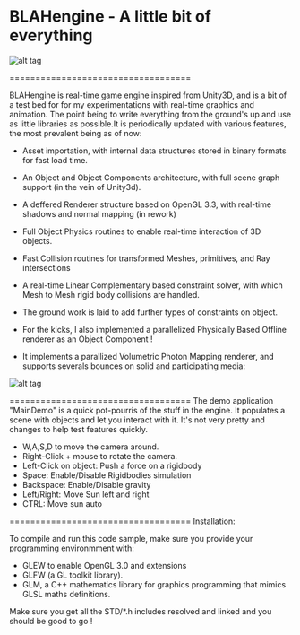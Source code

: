 BLAHengine - A little bit of everything
===================================

![alt tag](https://raw.github.com/vingt-2/BLAengine/master/illustration.bmp)

===================================

BLAHengine is real-time game engine inspired from Unity3D, and is a bit of a test bed for 
for my experimentations with real-time graphics and animation. The point being to write everything
from the ground's up and use as little libraries as possible.It is periodically updated with
various features, the most prevalent being as of now:
* Asset importation, with internal data structures stored in binary formats for fast load time.
* An Object and Object Components architecture, with full scene graph support (in the vein of Unity3d). 
* A deffered Renderer structure based on OpenGL 3.3, with real-time shadows and normal mapping (in rework)
* Full Object Physics routines to enable real-time interaction of 3D objects. 
* Fast Collision routines for transformed Meshes, primitives, and Ray intersections
* A real-time Linear Complementary based constraint solver, with which Mesh to Mesh rigid body collisions are handled.
* The ground work is laid to add further types of constraints on object.

* For the kicks, I also implemented a parallelized Physically Based Offline renderer as an Object Component !
* It implements a parallized Volumetric Photon Mapping renderer, and supports severals bounces on solid and participating media:

![alt tag](https://raw.github.com/vingt-2/BLAengine/master/PBR-VolumetricPhotonMapping.png)

===================================
The demo application "MainDemo" is a quick pot-pourris of the stuff in the engine. 
It populates a scene with objects and let you interact with it. It's not very pretty
and changes to help test features quickly.

* W,A,S,D to move the camera around.
* Right-Click + mouse to rotate the camera.
* Left-Click on object: Push a force on a rigidbody
* Space: Enable/Disable Rigidbodies simulation
* Backspace: Enable/Disable gravity
* Left/Right: Move Sun left and right
* CTRL: Move sun auto

===================================
Installation:

To compile and run this code sample, make sure you provide your programming environmment with:
* GLEW to enable OpenGL 3.0 and extensions
* GLFW (a GL toolkit library).
* GLM, a C++ mathematics library for graphics programming that mimics GLSL maths definitions.

Make sure you get all the STD/*.h includes resolved and linked and you should be good to go ! 
